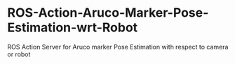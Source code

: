 # ROS-Action-Aruco-Marker-Pose-Estimation-wrt-Robot
ROS Action Server for Aruco marker Pose Estimation with respect to camera or robot
